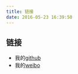 ```yaml
---
title: 链接
date: 2016-05-23 16:39:50
---
```


## 链接
- 我的[github](https://github.com/xieQin)
- 我的[weibo](http://weibo.com/1843097101)